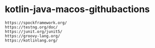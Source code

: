 # kotlin-java-macos-githubactions

~~~~
https://spockframework.org/
https://testng.org/doc/
https://junit.org/junit5/
https://groovy-lang.org/
https://kotlinlang.org/
~~~~